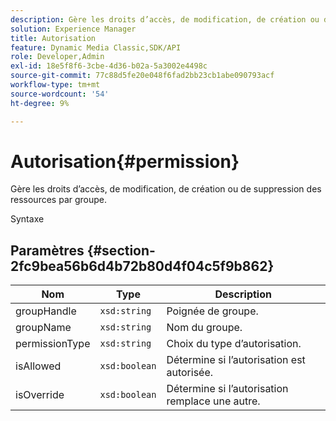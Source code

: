 ```yaml
---
description: Gère les droits d’accès, de modification, de création ou de suppression des ressources par groupe.
solution: Experience Manager
title: Autorisation
feature: Dynamic Media Classic,SDK/API
role: Developer,Admin
exl-id: 18e5f8f6-3cbe-4d36-b02a-5a3002e4498c
source-git-commit: 77c88d5fe20e048f6fad2bb23cb1abe090793acf
workflow-type: tm+mt
source-wordcount: '54'
ht-degree: 9%

---
```


# Autorisation{#permission}

Gère les droits d’accès, de modification, de création ou de suppression des ressources par groupe.

Syntaxe

## Paramètres {#section-2fc9bea56b6d4b72b80d4f04c5f9b862}

| Nom | Type | Description |
|---|---|---|
| groupHandle | `xsd:string` | Poignée de groupe. |
| groupName | `xsd:string` | Nom du groupe. |
| permissionType | `xsd:string` | Choix du type d’autorisation. |
| isAllowed | `xsd:boolean` | Détermine si l’autorisation est autorisée. |
| isOverride | `xsd:boolean` | Détermine si l’autorisation remplace une autre. |
